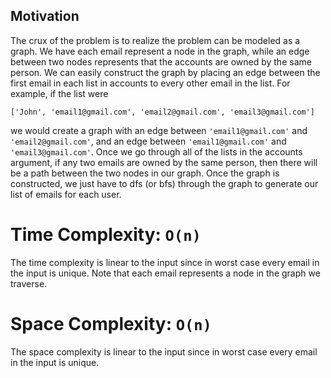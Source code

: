 ## Motivation
The crux of the problem is to realize the problem can be modeled as a graph. We have each email represent a node in the graph, while an edge between two nodes represents that the accounts are owned by the same person. We can easily construct the graph by placing an edge between the first email in each list in accounts to every other email in the list. For example, if the list were 

```
['John', 'email1@gmail.com', 'email2@gmail.com', 'email3@gmail.com']
```

we would create a graph with an edge between `'email1@gmail.com'` and `'email2@gmail.com'`, and an edge between `'email1@gmail.com'` and `'email3@gmail.com'`. Once we go through all of the lists in the accounts argument, if any two emails are owned by the same person, then there will be a path between the two nodes in our graph. Once the graph is constructed, we just have to dfs (or bfs) through the graph to generate our list of emails for each user. 

# Time Complexity: `O(n)`
The time complexity is linear to the input since in worst case every email in the input is unique. 
Note that each email represents a node in the graph we traverse.

# Space Complexity: `O(n)`
The space complexity is linear to the input since in worst case every email in the input is unique.